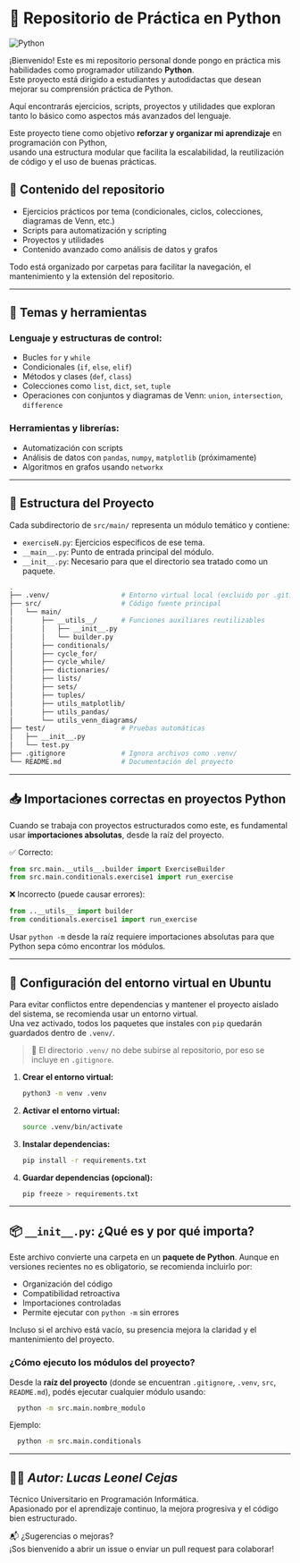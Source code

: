 # 🐍 Repositorio de Práctica en Python

![Python](https://img.shields.io/badge/Python-3.x-blue?logo=python)

¡Bienvenido! Este es mi repositorio personal donde pongo en práctica mis habilidades como programador utilizando **Python**.  
Este proyecto está dirigido a estudiantes y autodidactas que desean mejorar su comprensión práctica de Python.

Aquí encontrarás ejercicios, scripts, proyectos y utilidades que exploran tanto lo básico como aspectos más avanzados del lenguaje.

Este proyecto tiene como objetivo **reforzar y organizar mi aprendizaje** en programación con Python,  
usando una estructura modular que facilita la escalabilidad, la reutilización de código y el uso de buenas prácticas.

## 📂 Contenido del repositorio

- Ejercicios prácticos por tema (condicionales, ciclos, colecciones, diagramas de Venn, etc.)
- Scripts para automatización y scripting
- Proyectos y utilidades
- Contenido avanzado como análisis de datos y grafos

Todo está organizado por carpetas para facilitar la navegación, el mantenimiento y la extensión del repositorio.

---

## 🧰 Temas y herramientas

### Lenguaje y estructuras de control:

- Bucles `for` y `while`
- Condicionales (`if`, `else`, `elif`)
- Métodos y clases (`def`, `class`) 
- Colecciones como `list`, `dict`, `set`, `tuple`
- Operaciones con conjuntos y diagramas de Venn: `union`, `intersection`, `difference` 

### Herramientas y librerías:

- Automatización con scripts
- Análisis de datos con `pandas`, `numpy`, `matplotlib` (próximamente)
- Algoritmos en grafos usando `networkx`

---

## 📁 Estructura del Proyecto

Cada subdirectorio de `src/main/` representa un módulo temático y contiene:

- `exerciseN.py`: Ejercicios específicos de ese tema.
- `__main__.py`: Punto de entrada principal del módulo.
- `__init__.py`: Necesario para que el directorio sea tratado como un paquete.

```bash
.
├── .venv/                  # Entorno virtual local (excluido por .gitignore)
├── src/                    # Código fuente principal
│   └── main/
│       ├── __utils__/      # Funciones auxiliares reutilizables
│       │   ├── __init__.py
│       │   └── builder.py
│       ├── conditionals/
│       ├── cycle_for/
│       ├── cycle_while/
│       ├── dictionaries/
│       ├── lists/
│       ├── sets/
│       ├── tuples/
│       ├── utils_matplotlib/
│       ├── utils_pandas/
│       └── utils_venn_diagrams/
├── test/                   # Pruebas automáticas
│   ├── __init__.py
│   └── test.py
├── .gitignore              # Ignora archivos como .venv/
└── README.md               # Documentación del proyecto
```

--- 

## 📥 Importaciones correctas en proyectos Python

Cuando se trabaja con proyectos estructurados como este, es fundamental usar **importaciones absolutas**, desde la raíz del proyecto.

✅ Correcto:
```python
from src.main.__utils__.builder import ExerciseBuilder
from src.main.conditionals.exercise1 import run_exercise
```

❌ Incorrecto (puede causar errores):
```python
from ..__utils__ import builder
from conditionals.exercise1 import run_exercise
```

Usar `python -m` desde la raíz requiere importaciones absolutas para que Python sepa cómo encontrar los módulos.

---

## 🔧 Configuración del entorno virtual en Ubuntu

Para evitar conflictos entre dependencias y mantener el proyecto aislado del sistema, se recomienda usar un entorno virtual.  
Una vez activado, todos los paquetes que instales con `pip` quedarán guardados dentro de `.venv/`.

> 📝 El directorio `.venv/` no debe subirse al repositorio, por eso se incluye en `.gitignore`.

1. **Crear el entorno virtual:**

    ```bash
    python3 -m venv .venv
    ```

2. **Activar el entorno virtual:**

    ```bash
    source .venv/bin/activate
    ```

3. **Instalar dependencias:**

    ```bash
    pip install -r requirements.txt
    ```

4. **Guardar dependencias (opcional):**

    ```bash
    pip freeze > requirements.txt
    ```

---

## 📦 `__init__.py`: ¿Qué es y por qué importa?

Este archivo convierte una carpeta en un **paquete de Python**. Aunque en versiones recientes no es obligatorio, se recomienda incluirlo por:

- Organización del código
- Compatibilidad retroactiva 
- Importaciones controladas
- Permite ejecutar con `python -m` sin errores

Incluso si el archivo está vacío, su presencia mejora la claridad y el mantenimiento del proyecto.

### ¿Cómo ejecuto los módulos del proyecto?

Desde la **raíz del proyecto** (donde se encuentran `.gitignore`, `.venv`, `src`, `README.md`), podés ejecutar cualquier módulo usando:

```bash
  python -m src.main.nombre_modulo
```

Ejemplo:
```bash
  python -m src.main.conditionals
```

---

## 👨‍💻 _Autor: Lucas Leonel Cejas_

Técnico Universitario en Programación Informática.  
Apasionado por el aprendizaje continuo, la mejora progresiva y el código bien estructurado.

📬 ¿Sugerencias o mejoras?  
¡Sos bienvenido a abrir un issue o enviar un pull request para colaborar!